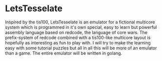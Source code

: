 # LetsTesselate
Inspired by the tis100, LetsTesselate is an emulator for a fictional multicore system which is programmed in it's own
special, easy to learn but powerful assembly language based on redcode, the language of core wars. The prefix-system
of redcode combined with a tis100-like multicore layout is hopefully as interesting as fun to play with.
I will try to make the learning easy with some tutorial puzzles but all in all this will be more of an emulator than a game.
The entire emulator will be written in golang.

